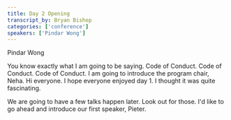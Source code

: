 ```yaml
---
title: Day 2 Opening
transcript_by: Bryan Bishop
categories: ['conference']
speakers: ['Pindar Wong']
---
```


Pindar Wong

You know exactly what I am going to be saying. Code of Conduct. Code of Conduct. Code of Conduct. I am going to introduce the program chair, Neha. Hi everyone. I hope everyone enjoyed day 1. I thought it was quite fascinating.

We are going to have a few talks happen later. Look out for those. I'd like to go ahead and introduce our first speaker, Pieter.
